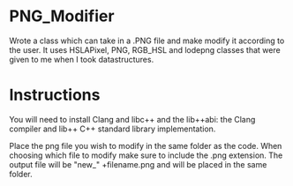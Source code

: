 # PNG_Modifier
Wrote a class which can take in a .PNG file and make modify it according to the user. It uses HSLAPixel, PNG, RGB_HSL and lodepng classes that were given to me when I took datastructures.
# Instructions
You will need to install Clang and libc++ and the lib++abi: the Clang compiler and lib++ C++ standard library implementation.

Place the png file you wish to modify in the same folder as the code. When choosing which file to modify make sure to include the .png extension. The output file will be "new_" +filename.png and will be placed in the same folder.

